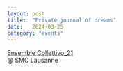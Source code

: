 ```yaml
---
layout: post
title:  "Private journal of dreams"
date:   2024-03-25
category: "events"
---
```

<ins>[Ensemble Collettivo_21][link]</ins>  <br>
@ SMC Lausanne

[link]: https://www.smclausanne.ch/archives/programme-361.html